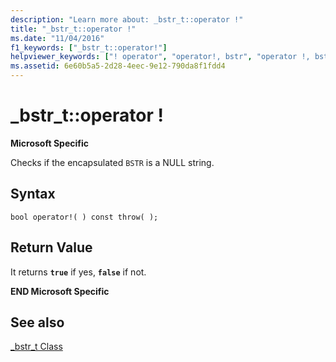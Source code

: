 ```yaml
---
description: "Learn more about: _bstr_t::operator !"
title: "_bstr_t::operator !"
ms.date: "11/04/2016"
f1_keywords: ["_bstr_t::operator!"]
helpviewer_keywords: ["! operator", "operator!, bstr", "operator !, bstr"]
ms.assetid: 6e60b5a5-2d28-4eec-9e12-790da8f1fdd4
---
```

# _bstr_t::operator !

**Microsoft Specific**

Checks if the encapsulated `BSTR` is a NULL string.

## Syntax

```
bool operator!( ) const throw( );
```

## Return Value

It returns **`true`** if yes, **`false`** if not.

**END Microsoft Specific**

## See also

[_bstr_t Class](../cpp/bstr-t-class.md)
